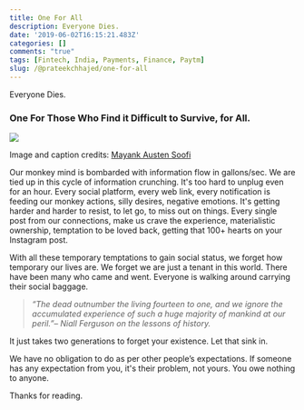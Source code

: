 ```yaml
---
title: One For All
description: Everyone Dies.
date: '2019-06-02T16:15:21.483Z'
categories: []
comments: "true"
tags: [Fintech, India, Payments, Finance, Paytm]
slug: /@prateekchhajed/one-for-all
---
```

Everyone Dies.

### One For Those Who Find it Difficult to Survive, for All.

![](https://cdn-images-1.medium.com/max/800/0*_PKLqzSEUjSt_-BM.jpeg)

Image and caption credits: [Mayank Austen Soofi](https://twitter.com/thedelhiwalla)

Our monkey mind is bombarded with information flow in gallons/sec. We are tied up in this cycle of information crunching. It's too hard to unplug even for an hour. Every social platform, every web link, every notification is feeding our monkey actions, silly desires, negative emotions. It's getting harder and harder to resist, to let go, to miss out on things. Every single post from our connections, make us crave the experience, materialistic ownership, temptation to be loved back, getting that 100+ hearts on your Instagram post.

<!-- {{< formkeep d03b142d99df284e65e851953295f9bd >}} -->

With all these temporary temptations to gain social status, we forget how temporary our lives are. We forget we are just a tenant in this world. There have been many who came and went. Everyone is walking around carrying their social baggage.

> _“The dead outnumber the living fourteen to one, and we ignore the accumulated experience of such a huge majority of mankind at our peril.”– Niall Ferguson on the lessons of history._

It just takes two generations to forget your existence. Let that sink in.

We have no obligation to do as per other people’s expectations. If someone has any expectation from you, it's their problem, not yours. You owe nothing to anyone.

Thanks for reading.
